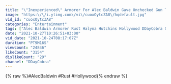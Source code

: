 ```yaml
---
title: "\"Inexperienced\" Armorer For Alec Baldwin Gave Unchecked Gun To 11 Year Old Actor - Per Report"
image: "https:\/\/i.ytimg.com\/vi\/cuoxOytcZA8\/hqdefault.jpg"
vid_id: "cuoxOytcZA8"
categories: "Entertainment"
tags: ["Alec Baldwin Armorer Rust Halyna Hutchins Hollywood DDayCobra Geeks and Gamers Geeks and Gamers"]
date: "2021-10-27T10:26:51+03:00"
vid_date: "2021-10-24T08:17:07Z"
duration: "PT9M16S"
viewcount: "24846"
likeCount: "3154"
dislikeCount: "29"
channel: "DDayCobra"
---
```

{% raw %}#AlecBaldwin #Rust #Hollywood{% endraw %}
